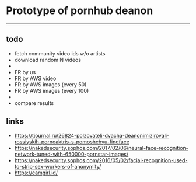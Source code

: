 # Prototype of pornhub deanon
---

## todo 
* fetch community video ids w/o artists
* download random N videos
* 
* FR by us
* FR by AWS video
* FR by AWS images (every 50)
* FR by AWS images (every 100)
* 
* compare results


## links

* https://tjournal.ru/26824-polzovateli-dvacha-deanonimizirovali-rossiyskih-pornoaktris-s-pomoshchyu-findface
* https://nakedsecurity.sophos.com/2017/02/06/neural-face-recognition-network-tuned-with-650000-pornstar-images/
* https://nakedsecurity.sophos.com/2016/05/02/facial-recognition-used-to-strip-sex-workers-of-anonymity/
* https://camgirl.id/
